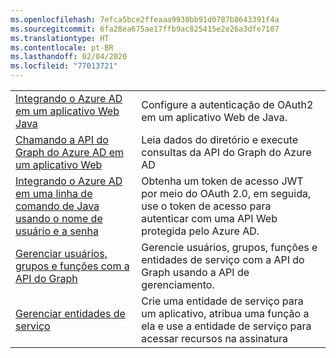 ```yaml
---
ms.openlocfilehash: 7efca5bce2ffeaaa9930bb91d0787b8643391f4a
ms.sourcegitcommit: 6fa28ea675ae17ffb9ac825415e2e26a3dfe7107
ms.translationtype: HT
ms.contentlocale: pt-BR
ms.lasthandoff: 02/04/2020
ms.locfileid: "77013721"
---
```

|  |  |
|---------|---------|
| [Integrando o Azure AD em um aplicativo Web Java][1] | Configure a autenticação de OAuth2 em um aplicativo Web de Java.
| [Chamando a API do Graph do Azure AD em um aplicativo Web][2] | Leia dados do diretório e execute consultas da API do Graph do Azure AD |
| [Integrando o Azure AD em uma linha de comando de Java usando o nome de usuário e a senha][3] | Obtenha um token de acesso JWT por meio do OAuth 2.0, em seguida, use o token de acesso para autenticar com uma API Web protegida pelo Azure AD. |
| [Gerenciar usuários, grupos e funções com a API do Graph][4] | Gerencie usuários, grupos, funções e entidades de serviço com a API do Graph usando a API de gerenciamento. 
| [Gerenciar entidades de serviço][5] | Crie uma entidade de serviço para um aplicativo, atribua uma função a ela e use a entidade de serviço para acessar recursos na assinatura | 

[1]: https://azure.microsoft.com/resources/samples/active-directory-java-webapp-openidconnect/
[2]: https://github.com/Azure-Samples/active-directory-java-graphapi-web/
[3]: https://azure.microsoft.com/resources/samples/active-directory-java-native-headless/
[4]: https://github.com/Azure-Samples/aad-java-manage-users-groups-and-roles/
[5]: https://github.com/Azure-Samples/aad-java-manage-service-principals/